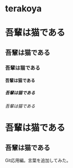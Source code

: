# terakoya
# 吾輩は猫である
## 吾輩は猫である
### 吾輩は猫である
#### 吾輩は猫である
##### 吾輩は猫である
###### 吾輩は猫である

吾輩は猫である
==============
吾輩は猫である
--------------
Git応用編。言葉を追加してみた。